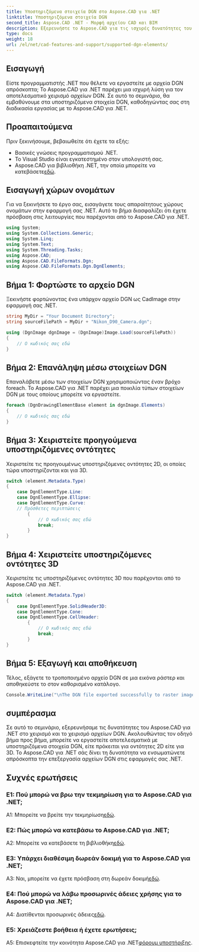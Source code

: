 ```yaml
---
title: Υποστηριζόμενα στοιχεία DGN στο Aspose.CAD για .NET
linktitle: Υποστηριζόμενα στοιχεία DGN
second_title: Aspose.CAD .NET - Μορφή αρχείου CAD και BIM
description: Εξερευνήστε το Aspose.CAD για τις ισχυρές δυνατότητες του .NET για το χειρισμό αρχείων DGN. Ακολουθήστε τον οδηγό βήμα προς βήμα για να εργαστείτε απρόσκοπτα με στοιχεία 2D και 3D.
type: docs
weight: 18
url: /el/net/cad-features-and-support/supported-dgn-elements/
---
```

## Εισαγωγή

Είστε προγραμματιστής .NET που θέλετε να εργαστείτε με αρχεία DGN απρόσκοπτα; Το Aspose.CAD για .NET παρέχει μια ισχυρή λύση για τον αποτελεσματικό χειρισμό αρχείων DGN. Σε αυτό το σεμινάριο, θα εμβαθύνουμε στα υποστηριζόμενα στοιχεία DGN, καθοδηγώντας σας στη διαδικασία εργασίας με το Aspose.CAD για .NET.

## Προαπαιτούμενα

Πριν ξεκινήσουμε, βεβαιωθείτε ότι έχετε τα εξής:

- Βασικές γνώσεις προγραμματισμού .NET.
- Το Visual Studio είναι εγκατεστημένο στον υπολογιστή σας.
-  Aspose.CAD για βιβλιοθήκη .NET, την οποία μπορείτε να κατεβάσετε[εδώ](https://releases.aspose.com/cad/net/).

## Εισαγωγή χώρων ονομάτων

Για να ξεκινήσετε το έργο σας, εισαγάγετε τους απαραίτητους χώρους ονομάτων στην εφαρμογή σας .NET. Αυτό το βήμα διασφαλίζει ότι έχετε πρόσβαση στις λειτουργίες που παρέχονται από το Aspose.CAD για .NET.

```csharp
using System;
using System.Collections.Generic;
using System.Linq;
using System.Text;
using System.Threading.Tasks;
using Aspose.CAD;
using Aspose.CAD.FileFormats.Dgn;
using Aspose.CAD.FileFormats.Dgn.DgnElements;
```

## Βήμα 1: Φορτώστε το αρχείο DGN

Ξεκινήστε φορτώνοντας ένα υπάρχον αρχείο DGN ως CadImage στην εφαρμογή σας .NET.

```csharp
string MyDir = "Your Document Directory";
string sourceFilePath = MyDir + "Nikon_D90_Camera.dgn";

using (DgnImage dgnImage = (DgnImage)Image.Load(sourceFilePath))
{
    // Ο κωδικός σας εδώ
}
```

## Βήμα 2: Επανάληψη μέσω στοιχείων DGN

Επαναλάβετε μέσω των στοιχείων DGN χρησιμοποιώντας έναν βρόχο foreach. Το Aspose.CAD για .NET παρέχει μια ποικιλία τύπων στοιχείων DGN με τους οποίους μπορείτε να εργαστείτε.

```csharp
foreach (DgnDrawingElementBase element in dgnImage.Elements)
{
    // Ο κωδικός σας εδώ
}
```

## Βήμα 3: Χειριστείτε προηγούμενα υποστηριζόμενες οντότητες

Χειριστείτε τις προηγουμένως υποστηριζόμενες οντότητες 2D, οι οποίες τώρα υποστηρίζονται και για 3D.

```csharp
switch (element.Metadata.Type)
{
    case DgnElementType.Line:
    case DgnElementType.Ellipse:
    case DgnElementType.Curve:
    // Πρόσθετες περιπτώσεις
        {
            // Ο κωδικός σας εδώ
            break;
        }
}
```

## Βήμα 4: Χειριστείτε υποστηριζόμενες οντότητες 3D

Χειριστείτε τις υποστηριζόμενες οντότητες 3D που παρέχονται από το Aspose.CAD για .NET.

```csharp
switch (element.Metadata.Type)
{
    case DgnElementType.SolidHeader3D:
    case DgnElementType.Cone:
    case DgnElementType.CellHeader:
        {
            // Ο κωδικός σας εδώ
            break;
        }
}
```

## Βήμα 5: Εξαγωγή και αποθήκευση

Τέλος, εξάγετε το τροποποιημένο αρχείο DGN σε μια εικόνα ράστερ και αποθηκεύστε το στον καθορισμένο κατάλογο.

```csharp
Console.WriteLine("\nThe DGN file exported successfully to raster image.\nFile saved at " + MyDir);
```

## συμπέρασμα

Σε αυτό το σεμινάριο, εξερευνήσαμε τις δυνατότητες του Aspose.CAD για .NET στο χειρισμό και το χειρισμό αρχείων DGN. Ακολουθώντας τον οδηγό βήμα προς βήμα, μπορείτε να εργαστείτε αποτελεσματικά με υποστηριζόμενα στοιχεία DGN, είτε πρόκειται για οντότητες 2D είτε για 3D. Το Aspose.CAD για .NET σάς δίνει τη δυνατότητα να ενσωματώνετε απρόσκοπτα την επεξεργασία αρχείων DGN στις εφαρμογές σας .NET.

## Συχνές ερωτήσεις

### Ε1: Πού μπορώ να βρω την τεκμηρίωση για το Aspose.CAD για .NET;

 A1: Μπορείτε να βρείτε την τεκμηρίωση[εδώ](https://reference.aspose.com/cad/net/).

### Ε2: Πώς μπορώ να κατεβάσω το Aspose.CAD για .NET;

 A2: Μπορείτε να κατεβάσετε τη βιβλιοθήκη[εδώ](https://releases.aspose.com/cad/net/).

### Ε3: Υπάρχει διαθέσιμη δωρεάν δοκιμή για το Aspose.CAD για .NET;

 A3: Ναι, μπορείτε να έχετε πρόσβαση στη δωρεάν δοκιμή[εδώ](https://releases.aspose.com/).

### Ε4: Πού μπορώ να λάβω προσωρινές άδειες χρήσης για το Aspose.CAD για .NET;

 A4: Διατίθενται προσωρινές άδειες[εδώ](https://purchase.aspose.com/temporary-license/).

### Ε5: Χρειάζεστε βοήθεια ή έχετε ερωτήσεις;

 A5: Επισκεφτείτε την κοινότητα Aspose.CAD για .NET[φόρουμ υποστήριξης](https://forum.aspose.com/c/cad/19).